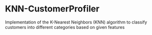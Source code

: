 # KNN-CustomerProfiler
Implementation of the K-Nearest Neighbors (KNN) algorithm to classify customers into different categories based on given features
